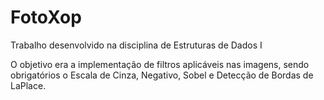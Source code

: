 # FotoXop
Trabalho desenvolvido na disciplina de Estruturas de Dados I

O objetivo era a implementação de filtros aplicáveis nas imagens, sendo obrigatórios o Escala de Cinza, Negativo, Sobel e Detecção de Bordas de LaPlace.

